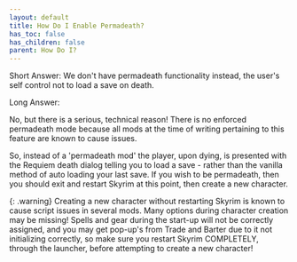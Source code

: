 ```yaml
---
layout: default
title: How Do I Enable Permadeath?
has_toc: false
has_children: false
parent: How Do I?
---
```


Short Answer: We don't have permadeath functionality instead, the user's self control not to load a save on death.


Long Answer: 

No, but there is a serious, technical reason! There is no enforced permadeath mode because all mods at the time of writing pertaining to this feature are known to cause issues.

So, instead of a 'permadeath mod' the player, upon dying, is presented with the Requiem death dialog telling you to load a save - rather than the vanilla method of auto loading your last save. If you wish to be permadeath, then you should exit and restart Skyrim at this point, then create a new character.

{: .warning}
Creating a new character without restarting Skyrim is known to cause script issues in several mods. Many options during character creation may be missing! Spells and gear during the start-up will not be correctly assigned, and you may get pop-up's from Trade and Barter due to it not initializing correctly, so make sure you restart Skyrim COMPLETELY, through the launcher, before attempting to create a new character!